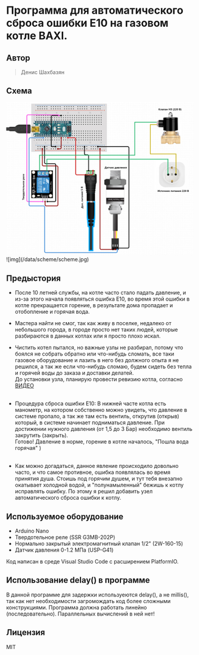 # Программа для автоматического сброса ошибки E10 на газовом котле BAXI.

## Автор
> Денис Шахбазян

## Схема
<img src="/data/scheme/scheme.jpg" alt="sch" style="max-width: 100%;">
![img](/data/scheme/scheme.jpg)

## Предыстория
- После 10 летней службы, на котле часто стало падать давление, и из-за этого начала появляться ошибка E10, во время этой ошибки в котле прекращается горение, в результате дома пропадает и отобопление и горячая вода.<br>
- Мастера найти не смог, так как живу в поселке, недалеко от небольшого города, в городе просто нет таких людей, которые разбираются в данных котлах или я просто плохо искал.<br>
- Чистить котел пытался, но важные узлы не разбирал, потому что боялся не собрать обратно или что-нибудь сломать, все таки газовое оборудование и лазить в него без должного опыта я не решился, а так же если что-нибудь сломаю, будем сидеть без тепла и горячей воды до заказа и доставки делатей.<br>
До установки узла, планирую провести ревизию котла, согласно [ВИДЕО](https://www.youtube.com/watch?v=tn-v-GsmKMc)<br><br>

- Процедура сброса ошибки E10: В нижней часте котла есть манометр, на котором собственно можно увидеть, что давление в системе пропало, а так же там есть вентиль, открутив (открыв) который, в системе начинает подниматься давление. При достижении нужного давления (от 1,5 до 3 Бар) необходимо вентиль закрутить (закрыть).<br>
Готово! Давление в норме, горение в котле началось, "Пошла вода горячая" )<br><br>

- Как можно догадаться, данное явление происходило довольно часто, и что самое противное, ошибка появлялась во время принятия душа. Стоишь под горячим душем, и тут тебя внезапно окатывает холодной водой, и "полунамыленный" бежишь к котлу исправлять ошибку. По этому я решил добавить узел автоматического сброса ошибки к котлу.

## Используемое оборудование
- Arduino Nano
- Твердотельное реле (SSR G3MB-202P)
- Нормально закрытый электромагнитный клапан 1/2" (2W-160-15)
- Датчик давления 0-1.2 МПа (USP-G41)

Код написан в среде Visual Studio Code с расширением PlatformIO.

## Использование delay() в программе
В данной программе для задержки используеются delay(), а не millis(), так как нет необходимости загромождать код более сложными конструкциями. Программа должна работать линейно (последовательно). Параллельных вычислений в ней нет!

## Лицензия
MIT
